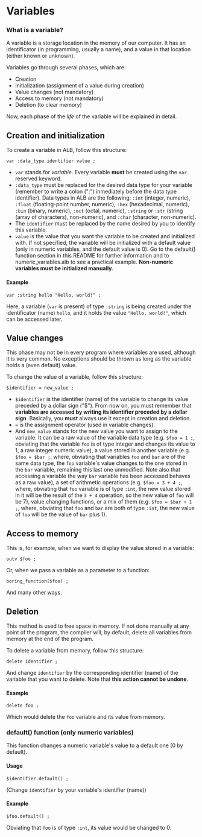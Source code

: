 # Variables

### What is a variable?
A variable is a storage location in the memory of our computer. It has an identificator (in programming, usually a name), and a value in that location (either known or unknown).

Variables go through several phases, which are:

- Creation
- Initialization (assignment of a value during creation)
- Value changes (not mandatory)
- Access to memory (not mandatory)
- Deletion (to clear memory)

Now, each phase of the _life_ of the variable will be explained in detail.

## Creation and initialization

To create a variable in ALB, follow this structure:

`var :data_type identifier value ;`

- `var` stands for _variable_. Every variable **must** be created using the `var` reserved keyword.
- `:data_type` must be replaced for the desired data type for your variable (remember to write a colon (":") inmediately before the data type identifier).
Data types in ALB are the following: `:int` (integer, numeric), `:float` (floating-point number, numeric), `:hex` (hexadecimal, numeric), `:bin` (binary, numeric), `:oct` (octal, numeric), `:string` or `:str` (string (array of characters), non-numeric), and `:char` (character, non-numeric).
- The `identifier` must be replaced by the name desired by you to identify this variable.
- `value` is the value that you want the variable to be created and initialized with. If not specified, the variable will be initialized with a default value (only in numeric variables, and the default value is 0). Go to the default() function section in this README for further information and to numeric_variables.alb to see a practical example. **Non-numeric variables must be initialized manually**.

#### Example

`var :string hello "Hello, world!" ;`

Here, a variable (`var` is present) of type `:string` is being created under the identificator (name) `hello`, and it holds the value `"Hello, world!"`, which can be accessed later.

## Value changes

This phase may not be in every program where variables are used, although it is very common. No exceptions should be thrown as long as the variable holds a (even default) value.

To change the value of a variable, follow this structure:

`$identifier = new_value ;`

- `$identifier` is the identifier (name) of the variable to change its value  preceded by a dollar sign ("$"). From now on, you must remember that **variables are accessed by writing its identifier preceded by a dollar sign**. Basically, you **must** always use it except in creation and deletion.
- `=` is the assignment operator (used in variable changes).
- And `new_value` stands for the new value you want to assign to the variable. It can be a raw value of the variable data type (e.g. `$foo = 1 ;`, obviating that the variable `foo` is of type integer and changes its value to 1, a raw integer numeric value), a value stored in another variable (e.g. `$foo = $bar ;`, where, obviating that variables `foo` and `bar` are of the same data type, the `foo` variable's value changes to the one stored in the `bar` variable, remaining this last one unmodified. Note also that accessing a variable the way `bar` variable has been accessed behaves as a raw value), a set of arithmetic operations (e.g. `$foo = 3 + 4 ;`, where, obviating that `foo` variable is of type `:int`, the new value stored in it will be the result of the `3 + 4` operation, so the new value of `foo` will be 7), value changing functions, or a mix of them (e.g. `$foo = $bar + 1 ;`, where, obviating that `foo` and `bar` are both of type `:int`, the new value of `foo` will be the value of `bar` plus 1).

## Access to memory

This is, for example, when we want to display the value stored in a variable:

`outv $foo ;`

Or, when we pass a variable as a parameter to a function:

`boring_function($foo) ;`

And many other ways.

## Deletion

This method is used to free space in memory. If not done manually at any point of the program, the compiler will, by default, delete all variables from memory at the end of the program.

To delete a variable from memory, follow this structure:

`delete identifier ;`

And change `identifier` by the corresponding identifier (name) of the variable that you want to delete. Note that **this action cannot be undone**.

#### Example

`delete foo ;`

Which would delete the `foo` variable and its value from memory.

### default() function (only numeric variables)

This function changes a numeric variable's value to a default one (0 by default).

#### Usage

`$identifier.default() ;`

(Change `identifier` by your variable's identifier (name))

#### Example

`$foo.default() ;`

Obviating that `foo` is of type `:int`, its value would be changed to 0.
